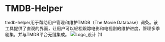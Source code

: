 # TMDB-Helper
tmdb-helper用于帮助用户管理和维护TMDB（The Movie Database）词条。该工具提供了直观的界面，让用户可以轻松跟踪电影和电视剧的维护进度，管理多季剧集，并与TMDB平台无缝集成。
![Logo_设计 (1)](https://github.com/user-attachments/assets/7fabd3b5-dc7d-416f-83f8-ad79d223adc9)
